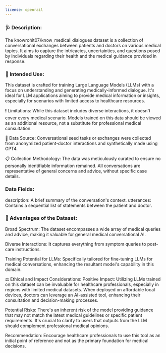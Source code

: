 ```yaml
---
license: openrail
---
```

### 🩺 Description:
The knowrohit07/know_medical_dialogues dataset is a collection of conversational exchanges between patients and doctors on various medical topics. It aims to capture the intricacies, uncertainties, and questions posed by individuals regarding their health and the medical guidance provided in response.

### 🎯 Intended Use:
This dataset is crafted for training Large Language Models (LLMs) with a focus on understanding and generating medically-informed dialogue. It's ideal for LLM applications aiming to provide medical information or insights, especially for scenarios with limited access to healthcare resources.

❗ Limitations:
While this dataset includes diverse interactions, it doesn't cover every medical scenario. Models trained on this data should be viewed as an additional resource, not a substitute for professional medical consultation.

📌 Data Source:
Conversational seed tasks or exchanges were collected from anonymized patient-doctor interactions and synthetically made using GPT4.

📋 Collection Methodology:
The data was meticulously curated to ensure no personally identifiable information remained. All conversations are representative of general concerns and advice, without specific case details.

### Data Fields:
description: A brief summary of the conversation's context.
utterances: Contains a sequential list of statements between the patient and doctor.

### 🌟 Advantages of the Dataset:
Broad Spectrum: The dataset encompasses a wide array of medical queries and advice, making it valuable for general medical conversational AI.

Diverse Interactions: It captures everything from symptom queries to post-care instructions.

Training Potential for LLMs: Specifically tailored for fine-tuning LLMs for medical conversations, enhancing the resultant model's capability in this domain.

⚖️ Ethical and Impact Considerations:
Positive Impact: Utilizing LLMs trained on this dataset can be invaluable for healthcare professionals, especially in regions with limited medical datasets. When deployed on affordable local devices, doctors can leverage an AI-assisted tool, enhancing their consultation and decision-making processes.

Potential Risks: There's an inherent risk of the model providing guidance that may not match the latest medical guidelines or specific patient requirements. It's crucial to clarify to users that outputs from the LLM should complement professional medical opinions.

Recommendation: Encourage healthcare professionals to use this tool as an initial point of reference and not as the primary foundation for medical decisions.
